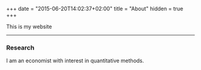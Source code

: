 +++
date = "2015-06-20T14:02:37+02:00"
title = "About"
hidden = true
+++

This is my website 

***

### Research 

I am an economist with interest in quantitative methods.
